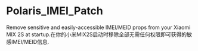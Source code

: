 # Polaris_IMEI_Patch
Remove sensitive and easily-accessible IMEI/MEID props from your Xiaomi MIX 2S at startup.在你的小米MIX2S启动时移除全部无需任何权限即可获得的敏感IMEI/MEID信息. 
